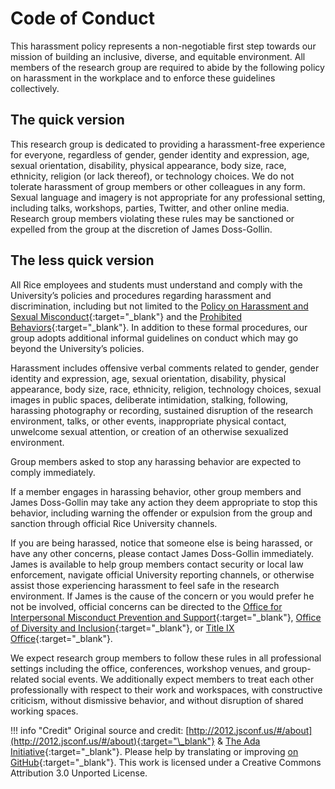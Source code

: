 # Code of Conduct

This harassment policy represents a non-negotiable first step towards our mission of building an inclusive, diverse, and equitable environment.
All members of the research group are required to abide by the following policy on harassment in the workplace and to enforce these guidelines collectively.

## The quick version

This research group is dedicated to providing a harassment-free experience for everyone, regardless of gender, gender identity and expression, age, sexual orientation, disability, physical appearance, body size, race, ethnicity, religion (or lack thereof), or technology choices.
We do not tolerate harassment of group members or other colleagues in any form.
Sexual language and imagery is not appropriate for any professional setting, including talks, workshops, parties, Twitter, and other online media.
Research group members violating these rules may be sanctioned or expelled from the group at the discretion of James Doss-Gollin.

## The less quick version

All Rice employees and students must understand and comply with the University’s policies and procedures regarding harassment and discrimination, including but not limited to the [Policy on Harassment and Sexual Misconduct](https://policy.rice.edu/830){:target="\_blank"} and the [Prohibited Behaviors](https://safe.rice.edu/policies/prohibited-behaviors){:target="\_blank"}.
In addition to these formal procedures, our group adopts additional informal guidelines on conduct which may go beyond the University’s policies.

Harassment includes offensive verbal comments related to gender, gender identity and expression, age, sexual orientation, disability, physical appearance, body size, race, ethnicity, religion, technology choices, sexual images in public spaces, deliberate intimidation, stalking, following, harassing photography or recording, sustained disruption of the research environment, talks, or other events, inappropriate physical contact, unwelcome sexual attention, or creation of an otherwise sexualized environment.

Group members asked to stop any harassing behavior are expected to comply immediately.

If a member engages in harassing behavior, other group members and James Doss-Gollin may take any action they deem appropriate to stop this behavior, including warning the offender or expulsion from the group and sanction through official Rice University channels.

If you are being harassed, notice that someone else is being harassed, or have any other concerns, please contact James Doss-Gollin immediately.
James is available to help group members contact security or local law enforcement, navigate official University reporting channels, or otherwise assist those experiencing harassment to feel safe in the research environment.
If James is the cause of the concern or you would prefer he not be involved, official concerns can be directed to the [Office for Interpersonal Misconduct Prevention and Support](https://safe.rice.edu/help-a-friend/getting-help-friend-and-yourself){:target="\_blank"}, [Office of Diversity and Inclusion](https://diversity.rice.edu/){:target="\_blank"}, or [Title IX Office](https://policy830.rice.edu/make-report){:target="\_blank"}.

We expect research group members to follow these rules in all professional settings including the office, conferences, workshop venues, and group-related social events.
We additionally expect members to treat each other professionally with respect to their work and workspaces, with constructive criticism, without dismissive behavior, and without disruption of shared working spaces.

!!! info "Credit"
    Original source and credit: [http://2012.jsconf.us/#/about](http://2012.jsconf.us/#/about){:target="\_blank"} & [The Ada Initiative](https://geekfeminism.wikia.org/wiki/Conference_anti-harassment/Policy){:target="\_blank"}. Please help by translating or improving [on GitHub](https://github.com/confcodeofconduct/confcodeofconduct.com){:target="\_blank"}. This work is licensed under a Creative Commons Attribution 3.0 Unported License.